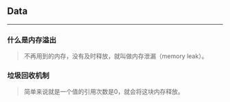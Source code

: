 ## Data
---

### 什么是内存溢出

> 不再用到的内存，没有及时释放，就叫做内存泄漏（memory leak）。

### 垃圾回收机制

> 简单来说就是一个值的引用次数是0，就会将这块内存释放。